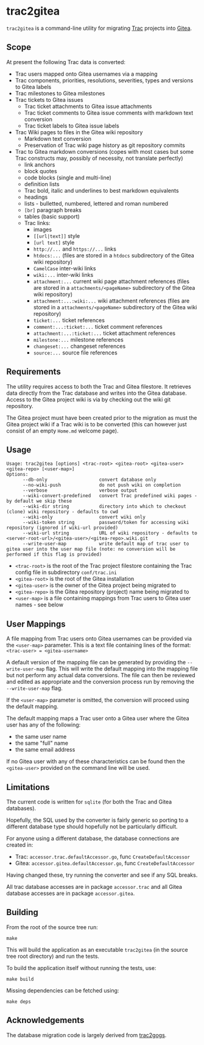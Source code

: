 # trac2gitea

`trac2gitea` is a command-line utility for migrating [Trac](https://trac.edgewall.org/) projects into [Gitea](https://gitea.io/).

## Scope
At present the following Trac data is converted:
* Trac users mapped onto Gitea usernames via a mapping 
* Trac components, priorities, resolutions, severities, types and versions to Gitea labels
* Trac milestones to Gitea milestones
* Trac tickets to Gitea issues
  * Trac ticket attachments to Gitea issue attachments
  * Trac ticket comments to Gitea issue comments with markdown text conversion
  * Trac ticket labels to Gitea issue labels
* Trac Wiki pages to files in the Gitea wiki repository
  * Markdown text conversion
  * Preservation of Trac wiki page history as git repository commits
* Trac to Gitea markdown conversions (copes with most cases but some Trac constructs may, possibly of necessity, not translate perfectly)
  * link anchors
  * block quotes
  * code blocks (single and multi-line)
  * definition lists
  * Trac bold, italic and underlines to best markdown equivalents
  * headings
  * lists - bulletted, numbered, lettered and roman numbered
  * `[br]` paragraph breaks
  * tables (basic support)
  * Trac links:
    * images
    * `[[url|text]]` style
    * `[url text]` style
    * `http://...` and `https://...` links
    * `htdocs:...` (files are stored in a `htdocs` subdirectory of the Gitea wiki repository)
    * `CamelCase` inter-wiki links
    * `wiki:...` inter-wiki links
    * `attachment:...` current wiki page attachment references (files are stored in a `attachments/<pageName>` subdirectory of the Gitea wiki repository)
    * `attachment:...:wiki:...` wiki attachment references (files are stored in a `attachments/<pageName>` subdirectory of the Gitea wiki repository)
    * `ticket:...` ticket references
    * `comment:...:ticket:...` ticket comment references
    * `attachment:...:ticket:...` ticket attachment references
    * `milestone:...` milestone references
    * `changeset:...` changeset references
    * `source:...` source file references

## Requirements ##
The utility requires access to both the Trac and Gitea filestore.
It retrieves data directly from the Trac database and writes into the Gitea database.
Access to the Gitea project wiki is via by checking out the wiki git repository.

The Gitea project must have been created prior to the migration as must the Gitea project wiki if a Trac wiki is to be converted (this can however just consist of an empty `Home.md` welcome page).

## Usage
```
Usage: trac2gitea [options] <trac-root> <gitea-root> <gitea-user> <gitea-repo> [<user-map>]
Options:
      --db-only                   convert database only
      --no-wiki-push              do not push wiki on completion
      --verbose                   verbose output
      --wiki-convert-predefined   convert Trac predefined wiki pages - by default we skip these
      --wiki-dir string           directory into which to checkout (clone) wiki repository - defaults to cwd
      --wiki-only                 convert wiki only
      --wiki-token string         password/token for accessing wiki repository (ignored if wiki-url provided)
      --wiki-url string           URL of wiki repository - defaults to <server-root-url>/<gitea-user>/<gitea-repo>.wiki.git
      --write-user-map            write default map of trac user to gitea user into the user map file (note: no conversion will be performed if this flag is provided)
```

* `<trac-root>` is the root of the Trac project filestore containing the Trac config file in subdirectory `conf/trac.ini`
* `<gitea-root>` is the root of the Gitea installation
* `<gitea-user>` is the owner of the Gitea project being migrated to
* `<gitea-repo>` is the Gitea repository (project) name being migrated to
* `<user-map>` is a file containing mappings from Trac users to Gitea user names - see below

## User Mappings
A file mapping from Trac users onto Gitea usernames can be provided via the `<user-map>` parameter.
This is a text file containing lines of the format: `<trac-user> = <gitea-username>`

A default version of the mapping file can be generated by providing the `--write-user-map` flag.
This will write the default mapping into the mapping file but not perform any actual data conversions.
The file can then be reviewed and edited as appropriate and the conversion process run by removing the `--write-user-map` flag.

If the `<user-map>` parameter is omitted, the conversion will proceed using the default mapping.

The default mapping maps a Trac user onto a Gitea user where the Gitea user has any of the following:
* the same user name
* the same "full" name
* the same email address

If no Gitea user with any of these characteristics can be found then the `<gitea-user>` provided on the command line will be used.

## Limitations
The current code is written for `sqlite` (for both the Trac and Gitea databases).

Hopefully, the SQL used by the converter is fairly generic so porting to a different database type should hopefully not be particularly difficult.

For anyone using a different database, the database connections are created in:
  * Trac: `accessor.trac.defaultAccessor.go`, func `CreateDefaultAccessor`
  * Gitea: `accessor.gitea.defaultAccessor.go`, func `CreateDefaultAccessor`

Having changed these, try running the converter and see if any SQL breaks.

All trac database accesses are in package `accessor.trac` and all Gitea database accesses are in package `accessor.gitea`.

## Building
From the root of the source tree run:
```
make
```
This will build the application as an executable `trac2gitea` (in the source tree root directory) and run the tests.

To build the application itself without running the tests, use:
```
make build
```

Missing dependencies can be fetched using:
```
make deps
```

## Acknowledgements
The database migration code is largely derived from [trac2gogs](http://strk.kbt.io/projects/go/trac2gogs/).
